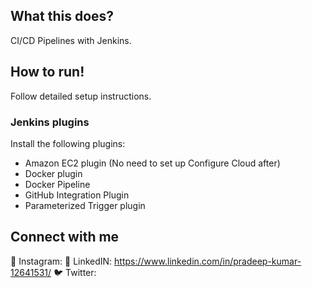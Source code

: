 ## What this does?
CI/CD Pipelines with Jenkins.

## How to run!
Follow detailed setup instructions. 

### Jenkins plugins

Install the following plugins:
- Amazon EC2 plugin (No need to set up Configure Cloud after)
- Docker plugin  
- Docker Pipeline
- GitHub Integration Plugin
- Parameterized Trigger plugin

## Connect with me
🤳 Instagram: 
🏢 LinkedIN: https://www.linkedin.com/in/pradeep-kumar-12641531/
🐦 Twitter: 
